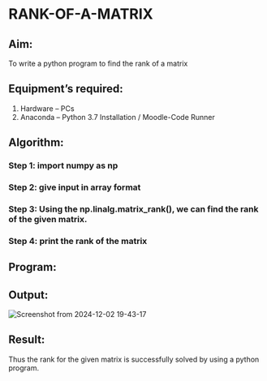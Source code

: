 # RANK-OF-A-MATRIX
## Aim:
To write a python program to find the rank of a matrix
## Equipment’s required:
1. 	Hardware – PCs
2. 	Anaconda – Python 3.7 Installation / Moodle-Code Runner
## Algorithm:
### Step 1: import numpy as np
### Step 2: give input in array format
### Step 3: Using the np.linalg.matrix_rank(), we can find the rank of the given matrix.
### Step 4: print the rank of the matrix
## Program:
## Output:
![Screenshot from 2024-12-02 19-43-17](https://github.com/user-attachments/assets/6526de91-cb9e-4de9-8775-47c4d5fe363e)

## Result:
Thus the rank for the given matrix is successfully solved by  using a python program.

